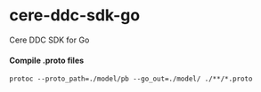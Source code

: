 # cere-ddc-sdk-go
Cere DDC SDK for Go

#### Compile .proto files

```
protoc --proto_path=./model/pb --go_out=./model/ ./**/*.proto
```
